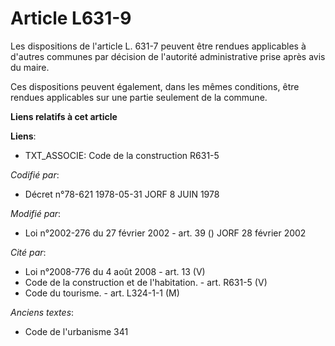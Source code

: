 # Article L631-9

Les dispositions de l'article L. 631-7 peuvent être rendues applicables à d'autres communes par décision de l'autorité
administrative prise après avis du maire.

Ces dispositions peuvent également, dans les mêmes conditions, être rendues applicables sur une partie seulement de la
commune.

**Liens relatifs à cet article**

**Liens**:

  - TXT_ASSOCIE: Code de la construction R631-5

_Codifié par_:

  - Décret n°78-621 1978-05-31 JORF 8 JUIN 1978

_Modifié par_:

  - Loi n°2002-276 du 27 février 2002 - art. 39 () JORF 28 février 2002

_Cité par_:

  - Loi n°2008-776 du 4 août 2008 - art. 13 (V)
  - Code de la construction et de l'habitation. - art. R631-5 (V)
  - Code du tourisme. - art. L324-1-1 (M)

_Anciens textes_:

  - Code de l'urbanisme 341
